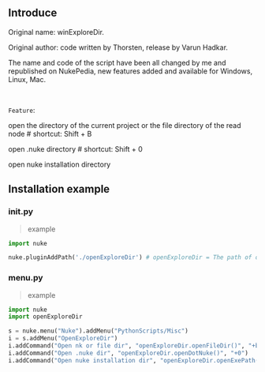 ## Introduce

Original name: winExploreDir. 

Original author: code written by Thorsten, release by Varun Hadkar.

The name and code of the script have been all changed by me and republished on NukePedia, new features added and available for Windows, Linux, Mac.

<br />

`Feature`: 

open the directory of the current project or the file directory of the read node # shortcut: Shift + B

open .nuke directory # shortcut: Shift + 0

open nuke installation directory

## Installation example

### init.py
> example
```python
import nuke

nuke.pluginAddPath('./openExploreDir') # openExploreDir = The path of openExploreDir.py file relative to .nuke folder
```

### menu.py
> example
```python
import nuke
import openExploreDir

s = nuke.menu("Nuke").addMenu("PythonScripts/Misc")
i = s.addMenu("OpenExploreDir")
i.addCommand("Open nk or file dir", "openExploreDir.openFileDir()", "+b")
i.addCommand("Open .nuke dir", "openExploreDir.openDotNuke()", "+0")
i.addCommand("Open nuke installation dir", "openExploreDir.openExePath()")
```
